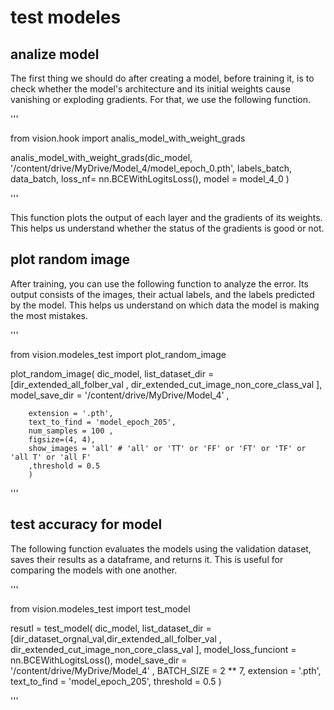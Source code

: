 # test modeles

## analize model 

The first thing we should do after creating a model, before training it, is to check whether the model's architecture and its initial weights cause vanishing or exploding gradients. For that, we use the following function.

'''

from vision.hook import analis_model_with_weight_grads

analis_model_with_weight_grads(dic_model,
        '/content/drive/MyDrive/Model_4/model_epoch_0.pth',
        labels_batch,
        data_batch,
        loss_nf= nn.BCEWithLogitsLoss(),
        model = model_4_0
                 )

'''

This function plots the output of each layer and the gradients of its weights. This helps us understand whether the status of the gradients is good or not.


## plot random image


After training, you can use the following function to analyze the error. Its output consists of the images, their actual labels, and the labels predicted by the model. This helps us understand on which data the model is making the most mistakes.


'''

from vision.modeles_test import plot_random_image


plot_random_image(
        dic_model,
        list_dataset_dir = [dir_extended_all_folber_val , dir_extended_cut_image_non_core_class_val ],
        model_save_dir = '/content/drive/MyDrive/Model_4' ,

        extension = '.pth',
        text_to_find = 'model_epoch_205',
        num_samples = 100 ,
        figsize=(4, 4),
        show_images = 'all' # 'all' or 'TT' or 'FF' or 'FT' or 'TF' or 'all T' or 'all F'
        ,threshold = 0.5
        )

'''


## test accuracy for model


The following function evaluates the models using the validation dataset, saves their results as a dataframe, and returns it. This is useful for comparing the models with one another.


'''

from vision.modeles_test import test_model


resutl = test_model(
        dic_model,
        list_dataset_dir = [dir_dataset_orgnal_val,dir_extended_all_folber_val , dir_extended_cut_image_non_core_class_val ],
        model_loss_funciont = nn.BCEWithLogitsLoss(),
        model_save_dir = '/content/drive/MyDrive/Model_4' ,
        BATCH_SIZE = 2 ** 7,
        extension = '.pth',
        text_to_find = 'model_epoch_205',
        threshold = 0.5
         )


'''